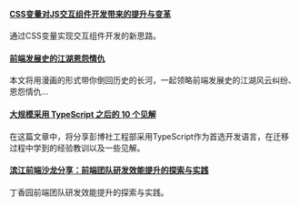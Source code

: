 #### [CSS变量对JS交互组件开发带来的提升与变革](https://mp.weixin.qq.com/s/MjzeeFr7pglIRzcZ27xwgQ)
通过CSS变量实现交互组件开发的新思路。

#### [前端发展史的江湖恩怨情仇](https://mp.weixin.qq.com/s/j6TXMV7JLbopOBmjeIwwvA)
本文将用漫画的形式带你倒回历史的长河，一起领略前端发展史的江湖风云纠纷、恩怨情仇…

#### [大规模采用 TypeScript 之后的 10 个见解](https://mp.weixin.qq.com/s/nWhdJm2jaSqvm2S0f5i0Eg)
在这篇文章中，将分享彭博社工程部采用TypeScript作为首选开发语言，在迁移过程中学到的经验教训以及一些见解。

#### [滨江前端沙龙分享：前端团队研发效能提升的探索与实践](https://www.yuque.com/lizhiyao/dxydance/kikle8)
丁香园前端团队研发效能提升的探索与实践。

